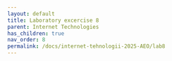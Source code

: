 ```yaml
---
layout: default
title: Laboratory excercise 8
parent: Internet Technologies
has_children: true
nav_order: 8
permalink: /docs/internet-tehnologii-2025-AEO/lab8
---
```

